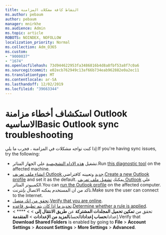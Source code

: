 ```yaml
---
title: التقاط كافة مشكلات المزامنة
ms.author: pebaum
author: pebaum
manager: mnirkhe
ms.audience: Admin
ms.topic: article
ROBOTS: NOINDEX, NOFOLLOW
localization_priority: Normal
ms.collection: Adm_O365
ms.custom:
- "9000037"
- "1674"
ms.openlocfilehash: 73d944622953fa3486816b4d8a8fbf53a8f7c0a6
ms.sourcegitcommit: e02ecb762949c13af66b734eab962882e0a2ec11
ms.translationtype: MT
ms.contentlocale: ar-SA
ms.lasthandoff: 12/02/2019
ms.locfileid: "39663344"
---
```

# <a name="basic-outlook-sync-troubleshooting"></a><span data-ttu-id="75f78-102">استكشاف أخطاء مزامنة Outlook الاساسيه</span><span class="sxs-lookup"><span data-stu-id="75f78-102">Basic Outlook sync troubleshooting</span></span>

<span data-ttu-id="75f78-103">إذا كنت تواجه مشكلات في المزامنة ، فجرب ما يلي:</span><span class="sxs-lookup"><span data-stu-id="75f78-103">If you're having sync issues, try the following:</span></span>

- <span data-ttu-id="75f78-104">تشغيل [هذه الاداه التشخيصية](https://aka.ms/sara-outlooksendreceive) علي الجهاز المتاثر.</span><span class="sxs-lookup"><span data-stu-id="75f78-104">Run [this diagnostic tool](https://aka.ms/sara-outlooksendreceive) on the affected machine.</span></span>
- <span data-ttu-id="75f78-105">[إنشاء ملف تعريف Outlook جديد](https://support.office.com/article/f544c1ba-3352-4b3b-be0b-8d42a540459d) وتعيينه كافتراضي.</span><span class="sxs-lookup"><span data-stu-id="75f78-105">[Create a new Outlook profile](https://support.office.com/article/f544c1ba-3352-4b3b-be0b-8d42a540459d) and set it as the default.</span></span> <span data-ttu-id="75f78-106">يمكنك [تشغيل ملف تعريف Outlook](https://aka.ms/SaRA-OutlookSetupProfile) علي الكمبيوتر المتاثر.</span><span class="sxs-lookup"><span data-stu-id="75f78-106">You can [run the Outlook profile](https://aka.ms/SaRA-OutlookSetupProfile) on the affected computer.</span></span>
- <span data-ttu-id="75f78-107">تاكد من ان المستخدم يمكنه الاتصال بإنترنت.</span><span class="sxs-lookup"><span data-stu-id="75f78-107">Make sure the user can connect to the Internet.</span></span> 
- <span data-ttu-id="75f78-108">[تحقق من انك متصل](https://support.office.com/article/2460e4a8-16c7-47fc-b204-b1549275aac9).</span><span class="sxs-lookup"><span data-stu-id="75f78-108">[Verify that you are online](https://support.office.com/article/2460e4a8-16c7-47fc-b204-b1549275aac9).</span></span>
- <span data-ttu-id="75f78-109">[تحديد ما إذا كان يتم تطبيق قاعده](https://support.office.com/article/C24F5DEA-9465-4DF4-AD17-A50704D66C59).</span><span class="sxs-lookup"><span data-stu-id="75f78-109">[Determine whether a rule is applied](https://support.office.com/article/C24F5DEA-9465-4DF4-AD17-A50704D66C59).</span></span>
- <span data-ttu-id="75f78-110">تحقق من **تمكين تحميل المجلدات المشتركة** عن **طريق الانتقال إلى** >  > \*\*\*\* > إعدادات**حساب إعدادات**الحساب**المزيد من الإعدادات** > **المتقدمة**.</span><span class="sxs-lookup"><span data-stu-id="75f78-110">Verify that **Download Shared Folders** is enabled by going to **File** > **Account Settings** > **Account Settings** > **More Settings** > **Advanced**.</span></span>